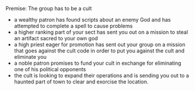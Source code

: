 Premise:
The group has to be a cult

- a wealthy patron has found scripts about an enemy God and has attempted to complete a spell to cause problems
- a higher ranking part of your sect has sent you out on a mission to steal an artifact sacred to your own god
- a high priest eager for promotion has sent out your group on a mission that goes against the cult code in order to put you against the cult and eliminate you
- a noble patron promises to fund your cult in exchange for eliminating one of his political opponents
- the cult is looking to expand their operations and is sending you out to a haunted part of town to clear and exorcise the location.